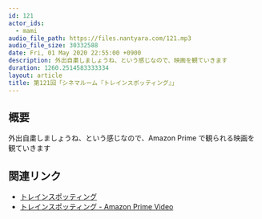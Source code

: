 ```yaml
---
id: 121
actor_ids:
  - mami
audio_file_path: https://files.nantyara.com/121.mp3
audio_file_size: 30332588
date: Fri, 01 May 2020 22:55:00 +0900
description: 外出自粛しましょうね、という感じなので、映画を観ていきます
duration: 1260.2514583333334
layout: article
title: 第121回「シネマルーム『トレインスポッティング』」
---
```

## 概要

外出自粛しましょうね、という感じなので、Amazon Prime で観られる映画を観ていきます

## 関連リンク

* [トレインスポッティング](https://movies.yahoo.co.jp/movie/51832/)
* [トレインスポッティング - Amazon Prime Video](https://www.amazon.co.jp/%E3%83%88%E3%83%AC%E3%82%A4%E3%83%B3%E3%82%B9%E3%83%9D%E3%83%83%E3%83%86%E3%82%A3%E3%83%B3%E3%82%B0-%E5%AD%97%E5%B9%95%E7%89%88-%E3%83%A6%E3%82%A2%E3%83%B3%E3%83%BB%E3%83%9E%E3%82%AF%E3%83%AC%E3%82%AC%E3%83%BC/dp/B0178LH7YA)